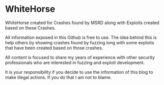 # WhiteHorse
WhiteHorse created for Crashes found by MSRD along with Exploits created based on these Crashes.

All information exposed in this Github is free to use. The idea behind this is help others by showing crashes found by fuzzing long with some exploits that have been created based on those crashes.

All content is focused to share my years of experience with other security professionals who are interested in fuzzing and exploit development.

It is your responsibility if you decide to use the information of this blog to make illegal actions. If you do that I am not to blame. 
